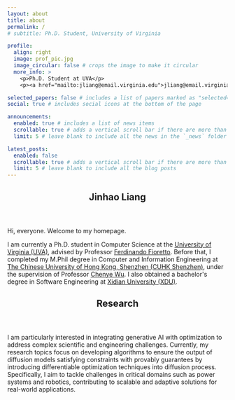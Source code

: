 ```yaml
---
layout: about
title: about
permalink: /
# subtitle: Ph.D. Student, University of Virginia

profile:
  align: right
  image: prof_pic.jpg
  image_circular: false # crops the image to make it circular
  more_info: >
    <p>Ph.D. Student at UVA</p>
    <p><a href="mailto:jliang@email.virginia.edu">jliang@email.virginia.edu</a></p>

selected_papers: false # includes a list of papers marked as "selected={true}"
social: true # includes social icons at the bottom of the page

announcements:
  enabled: true # includes a list of news items
  scrollable: true # adds a vertical scroll bar if there are more than 3 news items
  limit: 5 # leave blank to include all the news in the `_news` folder

latest_posts:
  enabled: false
  scrollable: true # adds a vertical scroll bar if there are more than 3 new posts items
  limit: 5 # leave blank to include all the blog posts
---
```


<header><h2><span class="font-weight-bold">Jinhao</span> Liang</h2></header>

Hi, everyone. Welcome to my homepage.

I am currently a Ph.D. student in Computer Science at the <a href="https://www.virginia.edu/">University of Virginia (UVA)</a>, advised by Professor <a href="https://nandofioretto.github.io/">Ferdinando Fioretto</a>. Before that, I completed my M.Phil degree in Computer and Information Engineering at <a href="https://www.cuhk.edu.cn/en">The Chinese University of Hong Kong, Shenzhen (CUHK Shenzhen)</a>, under the supervision of Professor <a href="https://www.wuchenye.cn">Chenye Wu</a>. I also obtained a bachelor's degree in Software Engineering at <a href="https://en.xidian.edu.cn/">Xidian University (XDU)</a>.



<header><h2>Research</h2></header>

I am particularly interested in integrating generative AI with optimization to address complex scientific and engineering challenges. Currently, my research topics focus on developing algorithms to ensure the output of diffusion models satisfying constraints with provably guarantees by introducing differentiable optimization techniques into diffusion process. Specifically, I aim to tackle challenges in critical domains such as power systems and robotics, contributing to scalable and adaptive solutions for real-world applications.
